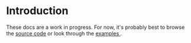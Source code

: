 # Introduction

These docs are a work in progress. For now, it's probably best to browse the [source code](https://github.com/pbeshai/react-url-query/tree/master/src) or look through the [examples ](https://github.com/pbeshai/react-url-query/tree/master/examples).
